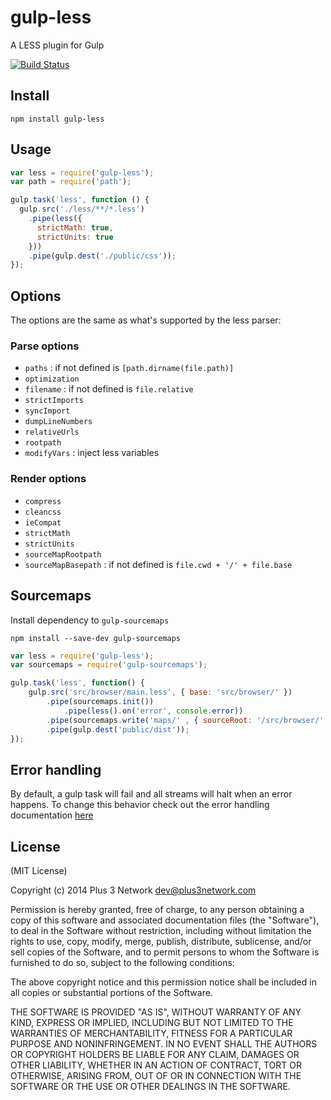 gulp-less
=========

A LESS plugin for Gulp

[![Build Status](https://travis-ci.org/plus3network/gulp-less.png?branch=master)](https://travis-ci.org/plus3network/gulp-less)

## Install

```
npm install gulp-less
```

## Usage
```javascript
var less = require('gulp-less');
var path = require('path');

gulp.task('less', function () {
  gulp.src('./less/**/*.less')
    .pipe(less({
      strictMath: true,
      strictUnits: true
    }))
    .pipe(gulp.dest('./public/css'));
});
```

## Options

The options are the same as what's supported by the less parser:

### Parse options

- `paths` : if not defined is `[path.dirname(file.path)]`
- `optimization`
- `filename` : if not defined is `file.relative`
- `strictImports`
- `syncImport`
- `dumpLineNumbers`
- `relativeUrls`
- `rootpath`
- `modifyVars` : inject less variables


### Render options

- `compress`
- `cleancss`
- `ieCompat`
- `strictMath`
- `strictUnits`
- `sourceMapRootpath`
- `sourceMapBasepath` : if not defined is `file.cwd + '/' + file.base`


## Sourcemaps

Install dependency to `gulp-sourcemaps`

```
npm install --save-dev gulp-sourcemaps
```

```js
var less = require('gulp-less');
var sourcemaps = require('gulp-sourcemaps');

gulp.task('less', function() {
    gulp.src('src/browser/main.less', { base: 'src/browser/' })
        .pipe(sourcemaps.init())
            .pipe(less().on('error', console.error))
        .pipe(sourcemaps.write('maps/' , { sourceRoot: '/src/browser/' }))
        .pipe(gulp.dest('public/dist'));
});
```


## Error handling

By default, a gulp task will fail and all streams will halt when an error happens. To change this behavior check out the error handling documentation [here](https://github.com/gulpjs/gulp/blob/master/docs/recipes/combining-streams-to-handle-errors.md)

## License

(MIT License)

Copyright (c) 2014 Plus 3 Network dev@plus3network.com

Permission is hereby granted, free of charge, to any person obtaining a copy of this software and associated documentation files (the "Software"), to deal in the Software without restriction, including without limitation the rights to use, copy, modify, merge, publish, distribute, sublicense, and/or sell copies of the Software, and to permit persons to whom the Software is furnished to do so, subject to the following conditions:

The above copyright notice and this permission notice shall be included in all copies or substantial portions of the Software.

THE SOFTWARE IS PROVIDED "AS IS", WITHOUT WARRANTY OF ANY KIND, EXPRESS OR IMPLIED, INCLUDING BUT NOT LIMITED TO THE WARRANTIES OF MERCHANTABILITY, FITNESS FOR A PARTICULAR PURPOSE AND NONINFRINGEMENT. IN NO EVENT SHALL THE AUTHORS OR COPYRIGHT HOLDERS BE LIABLE FOR ANY CLAIM, DAMAGES OR OTHER LIABILITY, WHETHER IN AN ACTION OF CONTRACT, TORT OR OTHERWISE, ARISING FROM, OUT OF OR IN CONNECTION WITH THE SOFTWARE OR THE USE OR OTHER DEALINGS IN THE SOFTWARE.
